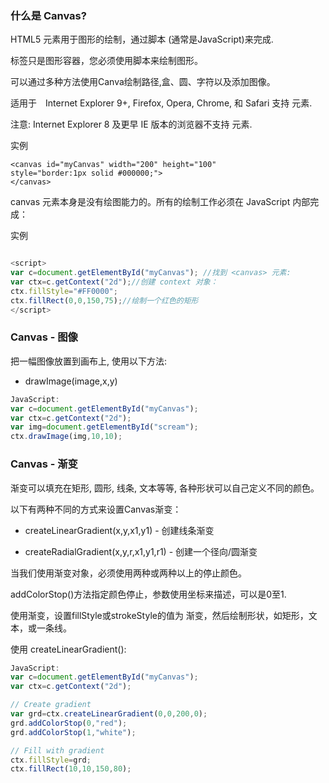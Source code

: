 ### 什么是 Canvas?
HTML5 <canvas> 元素用于图形的绘制，通过脚本 (通常是JavaScript)来完成.

<canvas> 标签只是图形容器，您必须使用脚本来绘制图形。

可以通过多种方法使用Canva绘制路径,盒、圆、字符以及添加图像。

适用于　Internet Explorer 9+, Firefox, Opera, Chrome, 和 Safari 支持 <canvas> 元素.

注意: Internet Explorer 8 及更早 IE 版本的浏览器不支持 <canvas> 元素.

实例

```
<canvas id="myCanvas" width="200" height="100"
style="border:1px solid #000000;">
</canvas>
```
canvas 元素本身是没有绘图能力的。所有的绘制工作必须在 JavaScript 内部完成：

实例

```js

<script>
var c=document.getElementById("myCanvas"); //找到 <canvas> 元素:
var ctx=c.getContext("2d");//创建 context 对象：
ctx.fillStyle="#FF0000";
ctx.fillRect(0,0,150,75);//绘制一个红色的矩形
</script>
```
### Canvas - 图像

把一幅图像放置到画布上, 使用以下方法:

- drawImage(image,x,y)
```js
JavaScript:
var c=document.getElementById("myCanvas");
var ctx=c.getContext("2d");
var img=document.getElementById("scream");
ctx.drawImage(img,10,10);
```
### Canvas - 渐变

渐变可以填充在矩形, 圆形, 线条, 文本等等, 各种形状可以自己定义不同的颜色。

以下有两种不同的方式来设置Canvas渐变：

- createLinearGradient(x,y,x1,y1) - 创建线条渐变

- createRadialGradient(x,y,r,x1,y1,r1) - 创建一个径向/圆渐变

当我们使用渐变对象，必须使用两种或两种以上的停止颜色。

addColorStop()方法指定颜色停止，参数使用坐标来描述，可以是0至1.

使用渐变，设置fillStyle或strokeStyle的值为 渐变，然后绘制形状，如矩形，文本，或一条线。

使用 createLinearGradient():

```js
JavaScript:
var c=document.getElementById("myCanvas");
var ctx=c.getContext("2d");

// Create gradient
var grd=ctx.createLinearGradient(0,0,200,0);
grd.addColorStop(0,"red");
grd.addColorStop(1,"white");

// Fill with gradient
ctx.fillStyle=grd;
ctx.fillRect(10,10,150,80);
```
